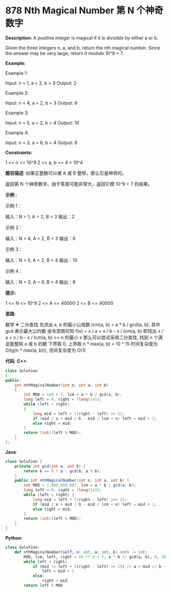 # 878 Nth Magical Number 第 N 个神奇数字

__Description__:
A positive integer is magical if it is divisible by either a or b.

Given the three integers n, a, and b, return the nth magical number. Since the answer may be very large, return it modulo 10^9 + 7.

__Example:__

Example 1:

Input: n = 1, a = 2, b = 3
Output: 2

Example 2:

Input: n = 4, a = 2, b = 3
Output: 6

Example 3:

Input: n = 5, a = 2, b = 4
Output: 10

Example 4:

Input: n = 3, a = 6, b = 4
Output: 8

__Constraints:__

1 <= n <= 10^9
2 <= a, b <= 4 * 10^4

__题目描述__:
如果正整数可以被 A 或 B 整除，那么它是神奇的。

返回第 N 个神奇数字。由于答案可能非常大，返回它模 10^9 + 7 的结果。

__示例 :__

示例 1：

输入：N = 1, A = 2, B = 3
输出：2

示例 2：

输入：N = 4, A = 2, B = 3
输出：6

示例 3：

输入：N = 5, A = 2, B = 4
输出：10

示例 4：

输入：N = 3, A = 6, B = 4
输出：8

__提示:__

1 <= N <= 10^9
2 <= A <= 40000
2 <= B <= 40000

__思路__:

数学 ➕ 二分查找
先求出 a, b 的最小公倍数 lcm(a, b) = a \* b / gcd(a, b), 其中 gcd 表示最大公约数
由韦恩图可知 f(x) = x / a + x / b - x / lcm(a, b)
即找出 x / a + x / b - x / lcm(a, b) >= n 的最小 x
那么可以尝试采用二分查找, 找到 n 个满足能整除 a 或 b 的数
下界取 0, 上界取 n \* max(a, b) = 10 ^ 15
时间复杂度为 O(lg(n \* max(a, b))), 空间复杂度为 O(1)

__代码__:
__C++__:

```C++
class Solution 
{
public:
    int nthMagicalNumber(int n, int a, int b) 
    {
        int MOD = 1e9 + 7, lcm = a * b / gcd(a, b);
        long left = 0, right = (long)1e15;
        while (left < right) 
        {
            long mid = left + ((right - left) >> 1);
            if (mid / a + mid / b - mid / lcm < n) left = mid + 1;
            else right = mid;
        }
        return (int)(left % MOD);
    }
};
```

__Java__:

```Java
class Solution {
    private int gcd(int a, int b) {
        return b == 0 ? a : gcd(b, a % b);
    }
    public int nthMagicalNumber(int n, int a, int b) {
        int MOD = 1_000_000_007, lcm = a * b / gcd(a, b);
        long left = 0, right = (long)1e15;
        while (left < right) {
            long mid = left + ((right - left) >>> 1);
            if (mid / a + mid / b - mid / lcm < n) left = mid + 1;
            else right = mid;
        }
        return (int)(left % MOD);
    }
}
```

__Python__:

```Python
class Solution:
    def nthMagicalNumber(self, n: int, a: int, b: int) -> int:
        MOD, lcm, left, right = 10 ** 9 + 7, a * b // gcd(a, b), 0, 10 ** 15
        while left < right:
            if (mid := left + ((right - left) >> 1)) // a + mid // b - mid // lcm < n:
                left = mid + 1
            else:
                right = mid
        return left % MOD
```
